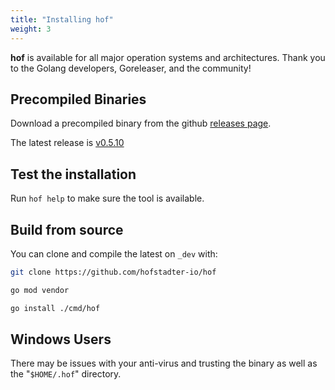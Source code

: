 ```yaml
---
title: "Installing hof"
weight: 3
---
```


__hof__ is available for all major operation systems
and architectures. Thank you to the Golang developers, Goreleaser, and the community!


## Precompiled Binaries

Download a precompiled binary from the github
[releases page](https://github.com/hofstadter-io/hof/releases).

The latest release is [v0.5.10](https://github.com/hofstadter-io/hof/releases/tag/v0.5.10)


## Test the installation

Run `hof help` to make sure the tool is available.


## Build from source

You can clone and compile the latest on `_dev` with:

```sh
git clone https://github.com/hofstadter-io/hof

go mod vendor

go install ./cmd/hof
```


## Windows Users

There may be issues with your anti-virus and
trusting the binary as well as the "`$HOME/.hof`" directory.

